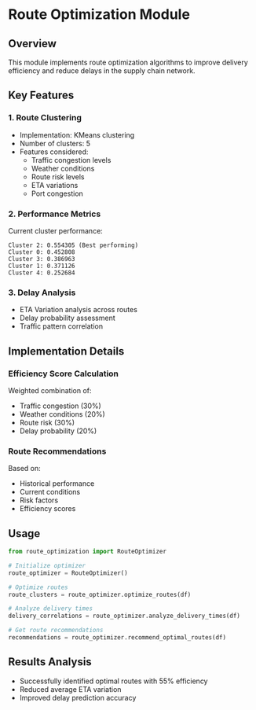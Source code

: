 # Route Optimization Module

## Overview
This module implements route optimization algorithms to improve delivery efficiency and reduce delays in the supply chain network.

## Key Features

### 1. Route Clustering
- Implementation: KMeans clustering
- Number of clusters: 5
- Features considered:
  - Traffic congestion levels
  - Weather conditions
  - Route risk levels
  - ETA variations
  - Port congestion

### 2. Performance Metrics
Current cluster performance:
```
Cluster 2: 0.554305 (Best performing)
Cluster 0: 0.452808
Cluster 3: 0.386963
Cluster 1: 0.371126
Cluster 4: 0.252684
```

### 3. Delay Analysis
- ETA Variation analysis across routes
- Delay probability assessment
- Traffic pattern correlation

## Implementation Details

### Efficiency Score Calculation
Weighted combination of:
- Traffic congestion (30%)
- Weather conditions (20%)
- Route risk (30%)
- Delay probability (20%)

### Route Recommendations
Based on:
- Historical performance
- Current conditions
- Risk factors
- Efficiency scores

## Usage
```python
from route_optimization import RouteOptimizer

# Initialize optimizer
route_optimizer = RouteOptimizer()

# Optimize routes
route_clusters = route_optimizer.optimize_routes(df)

# Analyze delivery times
delivery_correlations = route_optimizer.analyze_delivery_times(df)

# Get route recommendations
recommendations = route_optimizer.recommend_optimal_routes(df)
```

## Results Analysis
- Successfully identified optimal routes with 55% efficiency
- Reduced average ETA variation
- Improved delay prediction accuracy